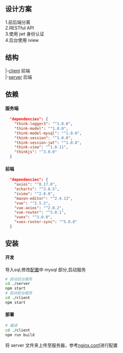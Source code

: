 ## 设计方案  

1.前后端分离  
2.RESTful API  
3.使用 jwt 身份认证  
4.后台使用 iview  


## 结构  

|-[client](https://github.com/lscho/ThinkJS-Vue.js-blog/tree/master/client) 前端  
|-[server](https://github.com/lscho/ThinkJS-Vue.js-blog/tree/master/server) 后端  

## 依赖 

#### 服务端  

```json
  "dependencies": {
    "think-logger3": "^1.0.0",
    "think-model": "^1.0.0",
    "think-model-mysql": "^1.0.0",
    "think-session": "^1.0.0",
    "think-session-jwt": "^1.0.8",
    "think-view": "^1.0.11",
    "thinkjs": "^3.0.0"
  }
```
#### 前端 

```json
  "dependencies": {
    "axios": "^0.17.0",
    "echarts": "^3.8.5",
    "iview": "^2.8.0",
    "mavon-editor": "^2.4.13",
    "vue": "^2.5.2",
    "vue-axios": "^2.0.2",
    "vue-router": "^3.0.1",
    "vuex": "^3.0.0",
    "vuex-router-sync": "^5.0.0"
  }
```

## 安装  

#### 开发  

导入sql,修改[配置](https://github.com/lscho/ThinkJS-Vue.js-blog/blob/master/server/src/config/adapter.js)中 mysql 部分,启动服务  
```bash
# 启动后台服务
cd ./server
npm start
# 启动前台服务
cd ./client
npm start
```

#### 部署  

```bash
# 编译
cd ./client
npm run build
```

将 server 文件夹上传至服务器，参考[nginx.conf](https://github.com/lscho/ThinkJS-Vue.js-blog/blob/master/server/nginx.conf)进行配置